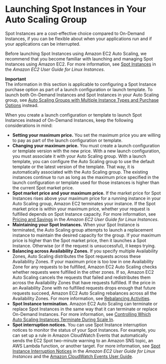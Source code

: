 # Launching Spot Instances in Your Auto Scaling Group<a name="asg-launch-spot-instances"></a>

Spot Instances are a cost\-effective choice compared to On\-Demand Instances, if you can be flexible about when your applications run and if your applications can be interrupted\. 

Before launching Spot Instances using Amazon EC2 Auto Scaling, we recommend that you become familiar with launching and managing Spot Instances using Amazon EC2\. For more information, see [Spot Instances](https://docs.aws.amazon.com/AWSEC2/latest/UserGuide/using-spot-instances.html) in the *Amazon EC2 User Guide for Linux Instances*\.

**Important**  
The information in this section is applicable to configuring a Spot Instance purchase option as part of a launch configuration or launch template\. To launch both On\-Demand Instances and Spot Instances in your Auto Scaling group, see [Auto Scaling Groups with Multiple Instance Types and Purchase Options](asg-purchase-options.md) instead\. 

When you create a launch configuration or template to launch Spot Instances instead of On\-Demand Instances, keep the following considerations in mind:
+ **Setting your maximum price\.** You set the maximum price you are willing to pay as part of the launch configuration or template\. 
+ **Changing your maximum price\.** You must create a launch configuration or template version with the new price\. With a new launch configuration, you must associate it with your Auto Scaling group\. With a launch template, you can configure the Auto Scaling group to use the default template or the latest version of the template\. That way, it is automatically associated with the Auto Scaling group\. The existing instances continue to run as long as the maximum price specified in the launch configuration or template used for those instances is higher than the current Spot market price\.
+ **Spot market price and your maximum price\.** If the market price for Spot Instances rises above your maximum price for a running instance in your Auto Scaling group, Amazon EC2 terminates your instance\. If the Spot market price is within your maximum price, whether your request is fulfilled depends on Spot Instance capacity\. For more information, see [Pricing and Savings](https://docs.aws.amazon.com/AWSEC2/latest/UserGuide/using-spot-instances.html#spot-pricing) in the *Amazon EC2 User Guide for Linux Instances*\.
+ **Maintaining your Spot Instances\.** When your Spot Instance is terminated, the Auto Scaling group attempts to launch a replacement instance to maintain the desired capacity for the group\. If your maximum price is higher than the Spot market price, then it launches a Spot Instance\. Otherwise \(or if the request is unsuccessful\), it keeps trying\. 
+ **Balancing across Availability Zones\.** If you specify multiple Availability Zones, Auto Scaling distributes the Spot requests across these Availability Zones\. If your maximum price is too low in one Availability Zone for any requests to be fulfilled, Amazon EC2 Auto Scaling checks whether requests were fulfilled in the other zones\. If so, Amazon EC2 Auto Scaling cancels the requests that failed and redistributes them across the Availability Zones that have requests fulfilled\. If the price in an Availability Zone with no fulfilled requests drops enough that future requests succeed, Amazon EC2 Auto Scaling rebalances across all the Availability Zones\. For more information, see [Rebalancing Activities](auto-scaling-benefits.md#AutoScalingBehavior.InstanceUsage)\.
+ **Spot Instance termination\.** Amazon EC2 Auto Scaling can terminate or replace Spot Instances in the same way that it can terminate or replace On\-Demand Instances\. For more information, see [Controlling Which Auto Scaling Instances Terminate During Scale In](as-instance-termination.md)\.
+ **Spot interruption notices\.** You can use Spot Instance interruption notices to monitor the status of your Spot Instances\. For example, you can set up a rule in Amazon CloudWatch Events that automatically sends the EC2 Spot two\-minute warning to an Amazon SNS topic, an AWS Lambda function, or another target\. For more information, see [Spot Instance Interruption Notices](https://docs.aws.amazon.com/AWSEC2/latest/UserGuide/spot-interruptions.html#spot-instance-termination-notices) in the *Amazon EC2 User Guide for Linux Instances* and the [Amazon CloudWatch Events User Guide](https://docs.aws.amazon.com/AmazonCloudWatch/latest/events/)\.